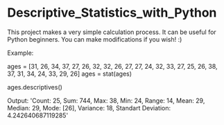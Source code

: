 # Descriptive_Statistics_with_Python
 This project makes a very simple calculation process. It can be useful for Python beginners. You can make modifications if you wish! :)

Example:

ages = [31, 26, 34, 37, 27, 26, 32, 32, 26, 27, 27, 24, 32, 33, 27, 25, 26, 38, 37, 31, 34, 24, 33, 29, 26]
ages = stat(ages)

ages.descriptives()

Output:
'Count: 25, Sum: 744, Max: 38, Min: 24, Range: 14, Mean: 29, Median: 29, Mode: [26], Variance: 18, Standart Deviation: 4.242640687119285'



